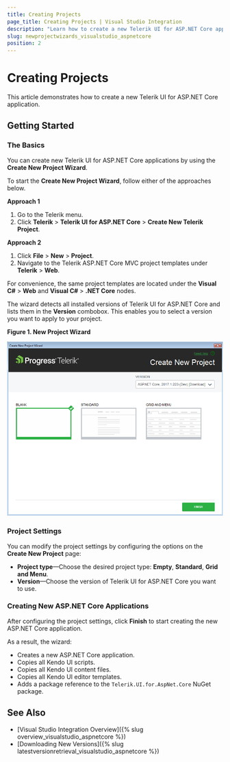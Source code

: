 ```yaml
---
title: Creating Projects
page_title: Creating Projects | Visual Studio Integration
description: "Learn how to create a new Telerik UI for ASP.NET Core application."
slug: newprojectwizards_visualstudio_aspnetcore
position: 2
---
```


# Creating Projects

This article demonstrates how to create a new Telerik UI for ASP.NET Core application.

## Getting Started

### The Basics

You can create new Telerik UI for ASP.NET Core applications by using the **Create New Project Wizard**.

To start the **Create New Project Wizard**, follow either of the approaches below.

**Approach 1**

1. Go to the Telerik menu.
2. Click **Telerik** > **Telerik UI for ASP.NET Core** > **Create New Telerik Project**.

**Approach 2**

1. Click **File** > **New** > **Project**.
2. Navigate to the Telerik ASP.NET Core MVC project templates under **Telerik** > **Web**.

For convenience, the same project templates are located under the **Visual C#** > **Web** and **Visual C#** > **.NET Core** nodes.

The wizard detects all installed versions of Telerik UI for ASP.NET Core and lists them in the **Version** combobox. This enables you to select a version you want to apply to your project.

**Figure 1. New Project Wizard**

![New Project Wizard](images/new-project-wizard-core.png)

### Project Settings

You can modify the project settings by configuring the options on the **Create New Project** page:

* **Project type**&mdash;Choose the desired project type: **Empty**, **Standard**, **Grid and Menu**.
* **Version**&mdash;Choose the version of Telerik UI for ASP.NET Core you want to use.

### Creating New ASP.NET Core Applications

After configuring the project settings, click **Finish** to start creating the new ASP.NET Core application.

As a result, the wizard:

* Creates a new ASP.NET Core application.
* Copies all Kendo UI scripts.
* Copies all Kendo UI content files.
* Copies all Kendo UI editor templates.
* Adds a package reference to the `Telerik.UI.for.AspNet.Core` NuGet package.

## See Also

* [Visual Studio Integration Overview]({% slug overview_visualstudio_aspnetcore %})
* [Downloading New Versions]({% slug latestversionretrieval_visualstudio_aspnetcore %})
